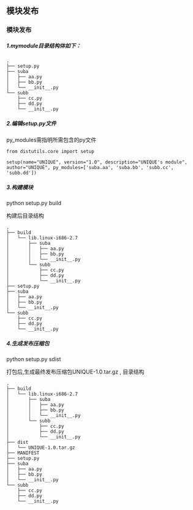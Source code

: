 ## 模块发布
### 模块发布
##### 1.mymodule目录结构体如下：
    .
    ├── setup.py
    ├── suba
    │   ├── aa.py
    │   ├── bb.py
    │   └── __init__.py
    └── subb
        ├── cc.py
        ├── dd.py
        └── __init__.py
##### 2.编辑setup.py文件

py_modules需指明所需包含的py文件

    from distutils.core import setup

    setup(name="UNIQUE", version="1.0", description="UNIQUE's module", author="UNIQUE", py_modules=['suba.aa', 'suba.bb', 'subb.cc', 'subb.dd'])
##### 3.构建模块

python setup.py build

构建后目录结构

    .
    ├── build
    │   └── lib.linux-i686-2.7
    │       ├── suba
    │       │   ├── aa.py
    │       │   ├── bb.py
    │       │   └── __init__.py
    │       └── subb
    │           ├── cc.py
    │           ├── dd.py
    │           └── __init__.py
    ├── setup.py
    ├── suba
    │   ├── aa.py
    │   ├── bb.py
    │   └── __init__.py
    └── subb
        ├── cc.py
        ├── dd.py
        └── __init__.py
##### 4.生成发布压缩包

python setup.py sdist

打包后,生成最终发布压缩包UNIQUE-1.0.tar.gz , 目录结构

    .
    ├── build
    │   └── lib.linux-i686-2.7
    │       ├── suba
    │       │   ├── aa.py
    │       │   ├── bb.py
    │       │   └── __init__.py
    │       └── subb
    │           ├── cc.py
    │           ├── dd.py
    │           └── __init__.py
    ├── dist
    │   └── UNIQUE-1.0.tar.gz
    ├── MANIFEST
    ├── setup.py
    ├── suba
    │   ├── aa.py
    │   ├── bb.py
    │   └── __init__.py
    └── subb
        ├── cc.py
        ├── dd.py
        └── __init__.py

